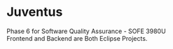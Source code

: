 # Juventus
Phase 6 for Software Quality Assurance - SOFE 3980U
<br>
Frontend and Backend are Both Eclipse Projects.
